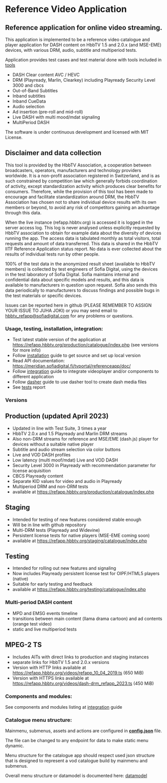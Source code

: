 # Reference Video Application

## Reference application for online video streaming.
This application is implemented to be a reference video catalogue and player application 
for DASH content on HbbTV 1.5 and 2.0.x (and MSE-EME) devices, with various DRM, audio, subtitle and multiperiod tests. 

Application provides test cases and test material done with tools included in [tools]
- DASH Clear content AVC / HEVC
- DRM (Playready, Marlin, Clearkey) including Playready Security Level 3000 and cbcs
- Out-of-Band Subtitles
- Inband subtitles
- Inband CueData
- Audio selection
- Ad insertion (pre-roll and mid-roll)
- Live DASH with multi mood/mdat signaling
- MultiPeriod DASH

The software is under continuous development and licensed with MIT License.

## Disclaimer and data collection

This tool is provided by the HbbTV Association, a cooperation between broadcasters, operators, manufacturers and technology providers worldwide. It is a non-profit association registered in Switzerland, and is as such constrained by competition law which generally forbids coordination of activity, except standardization activity which produces clear benefits for consumers. Therefore, while the provision of this tool has been made to encourage and facilitate standardization around DRM, the HbbTV Association has chosen not to share individual device results with its own members or beyond, to avoid any risk of competitors gaining an advantage through this data.

When the live instance (refapp.hbbtv.org) is accessed it is logged in the server access log. This log is never analysed unless explicitly requested by HbbTV association to obtain for example data about the diversity of devices running the app.
The access data is tabulated monthly as total visitors, total requests and amount of data transferred. This data is shared in the HbbTV IITF Reference Application status report. No data is ever collected about the results of individual tests run by other people.

100% of the test data in the anonymized result sheet (available to HbbTV members) is collected by test engineers of Sofia Digital, using the devices in the test laboratory of Sofia Digital. Sofia maintains internal and confidential data about specific models and results, and this data is available to manufacturers in question upon request. Sofia also sends this data periodically to manufacturers to discuss findings and possible bugs in the test materials or specific devices.

Issues can be reported here in github (PLEASE REMEMBER TO ASSIGN YOUR ISSUE TO JUHA JOKI) or you may send email to hbbtv_refapp@sofiadigital.com for any problems or questions.

### Usage, testing, installation, integration:

 - Test latest stable version of the application at https://refapp.hbbtv.org/production/catalogue/index.php (see versions for more info)
 - Follow [installation] guide to get source and set up local version
 - Read API documentation: https://meridian.sofiadigital.fi/tvportal/referenceapp/doc/
 - Follow [integration] guide to integrate videoplayer and/or components to different application
 - Follow [dasher] guide to use dasher tool to create dash media files
 - See [tests] report

### Versions

## Production (updated April 2023)
 - Updated in line with Test Suite, 3 times a year
 - HbbTV 2.0.x and 1.5 Playready and Marlin DRM streams 
 - Also non-DRM streams for reference and MSE/EME (dash.js) player for devices without a suitable native player
 - Subtitle and audio stream selection via color buttons
 - Live and VOD DASH profiles
 - Low latency (multi moof/mdat) Live and VOD DASH
 - Security Level 3000 in Playready with recommendation parameter for license acquisition
 - CBCS Playready content
 - Separate KID values for video and audio in Playready 
 - Multiperiod DRM and non-DRM tests
 - available at https://refapp.hbbtv.org/production/catalogue/index.php
 
 ## Staging
 - Intended for testing of new features considered stable enough
 - Will be in line with github repository
 - Multi-DRM tests (Playready and Widevine)
 - Persistent license tests for native players (MSE-EME coming soon)
 - available at https://refapp.hbbtv.org/staging/catalogue/index.php
 
  ## Testing
 - Intended for rolling out new features and signaling
 - Now includes Playready persistent license test for OIPF/HTML5 players (native)
 - Suitable for early testing and feedback
 - available at https://refapp.hbbtv.org/testing/catalogue/index.php
 
### Multi-period DASH content

 - MPD and EMSG events timeline
 - transitions between main content (llama drama cartoon) and ad contents (orange test video)
 - static and live multiperiod tests
 
 ## MPEG-2 TS
 - Includes AITs with direct links to production and staging instances
 - separate links for HbbTV 1.5 and 2.0.x versions
 - Version with HTTP links available at https://refapp.hbbtv.org/videos/refapp_10_04_2019.ts (650 MiB)
 - Version with HTTPS links available at https://refapp.hbbtv.org/videos/dash-drm_refapp_2023.ts (450 MiB)
 
### Components and modules:

See components and modules listing at [integration] guide

### Catalogue menu structure:

Mainmenu, submenus, assets and actions are configured in __[config.json]__ file. 

The file can be changed to any endpoint for data to make static menu dynamic.

Menu structure for the catalogue app should respect used json structure that 
is designed to represent a vod catalogue build by mainmenu and submenus. 

Overall menu structure or datamodel is documented here: [datamodel]

[//]: # (references)

[tools]: <https://github.com/HbbTV-Association/ReferenceApplication/tree/master/tools>
[integration]: <https://github.com/HbbTV-Association/ReferenceApplication/blob/master/doc/integration.md>
[installation]: <https://github.com/HbbTV-Association/ReferenceApplication/blob/master/doc/installation_testing.md>
[datamodel]: <https://github.com/HbbTV-Association/ReferenceApplication/blob/master/doc/datamodel.md>
[config.json]: <https://github.com/HbbTV-Association/ReferenceApplication/blob/master/src/catalogue/config.json>
[dasher]: <https://github.com/HbbTV-Association/ReferenceApplication/blob/master/doc/dasher.md>
[tests]: <https://github.com/HbbTV-Association/ReferenceApplication/blob/master/doc/refapp_test.txt>
